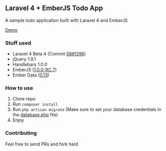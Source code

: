 ## Laravel 4 + EmberJS Todo App

A sample todo application built with Laravel 4 and EmberJS

[Demo](http://laravel-emberjs-todo.gopagoda.com/)

### Stuff used

- Laravel 4 Beta 4 (Commit [086f296](https://github.com/laravel/laravel/tree/086f2966c023b8208441e6e17045ffded577c023))
- jQuery 1.9.1
- Handlebars 1.0.0
- EmberJS ([1.0.0-RC.7](http://builds.emberjs.com.s3.amazonaws.com/ember-1.0.0-rc.7.js))
- Ember Data ([0.13](http://builds.emberjs.com.s3.amazonaws.com/ember-data-0.13.js))

### How to use

1. Clone repo
2. Run `composer install`
3. Run `php artisan migrate` (Make sure to set your database credentials in the [database.php](https://github.com/jahvi/laravel-ember-todo/blob/master/app/config/database.php) file)
4. Enjoy

### Contributing

Feel free to send PRs and fork hard
